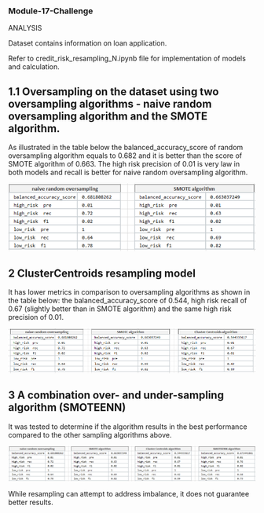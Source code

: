 ### Module-17-Challenge

ANALYSIS

Dataset contains information on loan application.

Refer to credit_risk_resampling_N.ipynb file for implementation of models and calculation.

## 1.1 Oversampling on the dataset using two oversampling algorithms - naive random oversampling algorithm and the SMOTE algorithm.
As illustrated in the table below the balanced_accuracy_score of random oversampling algorithm equals to 0.682 and it is better than the score of SMOTE algorithm of 0.663.
The high risk precision of 0.01 is very law in both models and recall is better for naive random oversampling algorithm.

![Table1](Capture1.1.PNG)



## 2 ClusterCentroids resampling modeI
It has lower metrics in comparison to oversampling algorithms as shown in the table below: 
the balanced_accuracy_score of 0.544, high risk recall of 0.67 (slightly better than in SMOTE algorithm) and the same high risk precision of 0.01.

![Table2](Capture2.PNG)

## 3 A combination over- and under-sampling algorithm (SMOTEENN) 

It was tested to determine if the algorithm results in the best performance compared to the other sampling algorithms above.

![Table3](Capture3.1.PNG)



While resampling can attempt to address imbalance, it does not guarantee better results.
